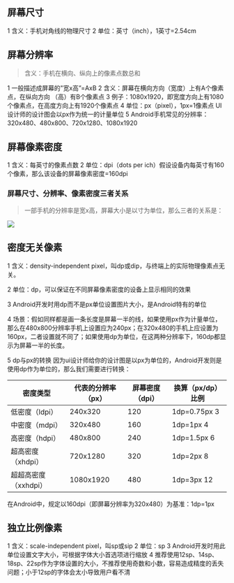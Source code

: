 
## 屏幕尺寸

1 含义：手机对角线的物理尺寸
2 单位：英寸（inch），1英寸=2.54cm

## 屏幕分辨率

> 含义：手机在横向、纵向上的像素点数总和

1 一般描述成屏幕的"宽x高”=AxB
2 含义：屏幕在横向方向（宽度）上有A个像素点，在纵向方向
（高）有B个像素点
3 例子：1080x1920，即宽度方向上有1080个像素点，在高度方向上有1920个像素点
4 单位：px（pixel），1px=1像素点 UI设计师的设计图会以px作为统一的计量单位
5 Android手机常见的分辨率：320x480、480x800、720x1280、1080x1920

## 屏幕像素密度

1 含义：每英寸的像素点数
2 单位：dpi（dots per ich）假设设备内每英寸有160个像素，那么该设备的屏幕像素密度=160dpi

### 屏幕尺寸、分辨率、像素密度三者关系

> 一部手机的分辨率是宽x高，屏幕大小是以寸为单位，那么三者的关系是：



![](http://upload-images.jianshu.io/upload_images/944365-2b5dc928ab334440.png?imageMogr2/auto-orient/strip%7CimageView2/2/w/1240)

## 密度无关像素

1 含义：density-independent pixel，叫dp或dip，与终端上的实际物理像素点无关。

2 单位：dp，可以保证在不同屏幕像素密度的设备上显示相同的效果

3 Android开发时用dp而不是px单位设置图片大小，是Android特有的单位

4 场景：假如同样都是画一条长度是屏幕一半的线，如果使用px作为计量单位，那么在480x800分辨率手机上设置应为240px；在320x480的手机上应设置为160px，二者设置就不同了；如果使用dp为单位，在这两种分辨率下，160dp都显示为屏幕一半的长度。

5 dp与px的转换
因为ui设计师给你的设计图是以px为单位的，Android开发则是使用dp作为单位的，那么我们需要进行转换：


密度类型	          |  代表的分辨率（px）|	屏幕密度（dpi）|	换算（px/dp）	比例
--|--|--|--
低密度（ldpi）	     |   240x320	       |   120	        |    1dp=0.75px	3
中密度（mdpi）	     |   320x480	       |   160	        |    1dp=1px	4
高密度（hdpi）	     |   480x800	       |   240	        |    1dp=1.5px	6
超高密度（xhdpi）	   |  720x1280	       |  320	          |  1dp=2px	8
超超高密度（xxhdpi）	|  1080x1920	     |   480	         |    1dp=3px	12


在Android中，规定以160dpi（即屏幕分辨率为320x480）为基准：1dp=1px


## 独立比例像素

1 含义：scale-independent pixel，叫sp或sip
2 单位：sp
3 Android开发时用此单位设置文字大小，可根据字体大小首选项进行缩放
4 推荐使用12sp、14sp、18sp、22sp作为字体设置的大小，不推荐使用奇数和小数，容易造成精度的丢失问题；小于12sp的字体会太小导致用户看不清


















